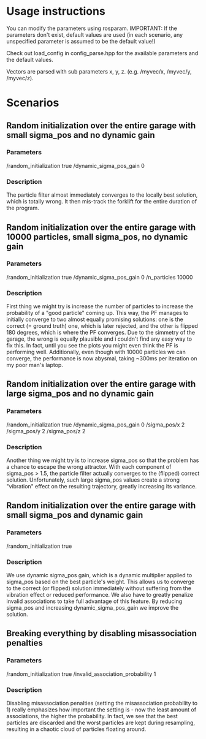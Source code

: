# Usage instructions
You can modify the parameters using rosparam.
IMPORTANT: If the parameters don't exist, default values are used (in each scenario, any unspecified parameter is assumed to be the default value!)

Check out load_config in config_parse.hpp for the available parameters and the default values.

Vectors are parsed with sub parameters x, y, z.
(e.g. /myvec/x, /myvec/y, /myvec/z).

# Scenarios
## Random initialization over the entire garage with small sigma_pos and no dynamic gain
### Parameters
/random_initialization true
/dynamic_sigma_pos_gain 0

### Description
The particle filter almost immediately converges to the locally best solution, which is totally wrong.
It then mis-track the forklift for the entire duration of the program.


## Random initialization over the entire garage with 10000 particles, small sigma_pos, no dynamic gain
### Parameters
/random_initialization true
/dynamic_sigma_pos_gain 0
/n_particles 10000

### Description
First thing we might try is increase the number of particles to increase the probability of a "good particle" coming up.
This way, the PF manages to initially converge to two almost equally promising solutions: one is the correct (= ground truth) one, which is later rejected, and the other is flipped 180 degrees, which is where the PF converges.
Due to the simmetry of the garage, the wrong is equally plausible and i couldn't find any easy way to fix this. In fact, until you see the plots you might even think the PF is performing well.
Additionally, even though with 10000 particles we can converge, the performance is now abysmal, taking ~300ms per iteration on my poor man's laptop.


## Random initialization over the entire garage with large sigma_pos and no dynamic gain
### Parameters
/random_initialization true
/dynamic_sigma_pos_gain 0
/sigma_pos/x 2
/sigma_pos/y 2
/sigma_pos/z 2


### Description
Another thing we might try is to increase sigma_pos so that the problem has a chance to escape the wrong attractor.
With each component of sigma_pos > 1.5, the particle filter actually converges to the (flipped) correct solution.
Unfortunately, such large sigma_pos values create a strong "vibration" effect on the resulting trajectory, greatly increasing its variance.


## Random initialization over the entire garage with small sigma_pos and dynamic gain
### Parameters
/random_initialization true

### Description
We use dynamic sigma_pos gain, which is a dynamic multiplier applied to sigma_pos based on the best particle's weight.
This allows us to converge to the correct (or flipped) solution immediately without suffering from the vibration effect or reduced performance.
We also have to greatly penalize invalid associations to take full advantage of this feature.
By reducing sigma_pos and increasing dynamic_sigma_pos_gain we improve the solution.


## Breaking everything by disabling misassociation penalties
### Parameters
/random_initialization true
/invalid_association_probability 1

### Description
Disabling misassociation penalties (setting the misassociation probability to 1) really emphasizes how important the setting is - now the least amount of associations, the higher the probability.
In fact, we see that the best particles are discarded and the worst particles are kept during resampling, resulting in a chaotic cloud of particles floating around.
